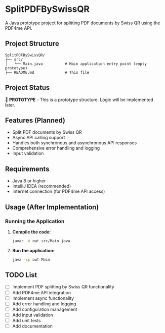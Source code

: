 # SplitPDFBySwissQR

A Java prototype project for splitting PDF documents by Swiss QR using the PDF4me API.

## Project Structure

```
SplitPDFBySwissQR/
├── src/
│   └── Main.java          # Main application entry point (empty prototype)
├── README.md              # This file
```

## Project Status

🚧 **PROTOTYPE** - This is a prototype structure. Logic will be implemented later.

## Features (Planned)

- Split PDF documents by Swiss QR
- Async API calling support
- Handles both synchronous and asynchronous API responses
- Comprehensive error handling and logging
- Input validation

## Requirements

- Java 8 or higher
- IntelliJ IDEA (recommended)
- Internet connection (for PDF4me API access)

## Usage (After Implementation)

### Running the Application

1. **Compile the code:**
   ```bash
   javac -d out src/Main.java
   ```

2. **Run the application:**
   ```bash
   java -cp out Main
   ```

## TODO List

- [ ] Implement PDF splitting by Swiss QR functionality
- [ ] Add PDF4me API integration
- [ ] Implement async functionality
- [ ] Add error handling and logging
- [ ] Add configuration management
- [ ] Add input validation
- [ ] Add unit tests
- [ ] Add documentation 